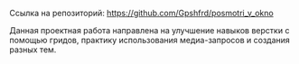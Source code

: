 Ссылка на репозиторий: https://github.com/Gpshfrd/posmotri_v_okno

Данная проектная работа направлена на улучшение навыков верстки с помощью гридов, практику использования медиа-запросов и создания разных тем.
